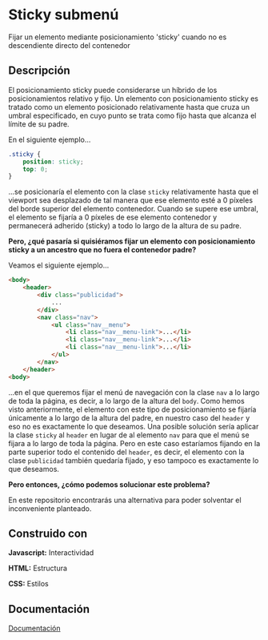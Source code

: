 # Sticky submenú

Fijar un elemento mediante posicionamiento 'sticky' cuando no es descendiente directo del contenedor

## Descripción

El posicionamiento sticky puede considerarse un híbrido de los posicionamientos relativo y fijo. Un elemento con posicionamiento sticky es tratado como un elemento posicionado relativamente hasta que cruza un umbral especificado, en cuyo punto se trata como fijo hasta que alcanza el límite de su padre. 

En el siguiente ejemplo...

```css
.sticky { 
    position: sticky; 
    top: 0; 
}
```

...se posicionaría el elemento con la clase `sticky` relativamente hasta que el viewport sea desplazado de tal manera que ese elemento esté a 0 píxeles del borde superior del elemento contenedor. Cuando se supere ese umbral, el elemento se fijaría a 0 píxeles de ese elemento contenedor y permanecerá adherido (sticky) a todo lo largo de la altura de su padre.

**Pero, ¿qué pasaría si quisiéramos fijar un elemento con posicionamiento sticky a un ancestro que no fuera el contenedor padre?**

Veamos el siguiente ejemplo...

```html
<body>
    <header>
        <div class="publicidad">
            ...
        </div>
        <nav class="nav">
            <ul class="nav__menu">
                <li class="nav__menu-link">...</li>
                <li class="nav__menu-link">...</li>
                <li class="nav__menu-link">...</li>
            </ul>
        </nav>        
    </header>
<body>
```

...en el que queremos fijar el menú de navegación con la clase `nav` a lo largo de toda la página, es decir, a lo largo de la altura del `body`. Como hemos visto anteriormente, el elemento con este tipo de posicionamiento se fijaría únicamente a lo largo de la altura del padre, en nuestro caso del `header` y eso no es exactamente lo que deseamos. Una posible solución sería aplicar la clase `sticky` al `header` en lugar de al elemento `nav` para que el menú se fijara a lo largo de toda la página. Pero en este caso estaríamos fijando en la parte superior todo el contenido del `header`, es decir, el elemento con la clase `publicidad` también quedaría fijado, y eso tampoco es exactamente lo que deseamos.

**Pero entonces, ¿cómo podemos solucionar este problema?**

En este repositorio encontrarás una alternativa para poder solventar el inconveniente planteado.


## Construido con

**Javascript:** Interactividad

**HTML:** Estructura

**CSS:** Estilos

## Documentación

[Documentación](https://juanjo-cgb.github.io/Sticky-submenu/)


